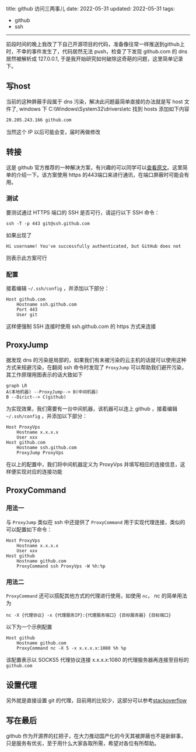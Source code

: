 title: github 访问三两事儿
date: 2022-05-31
updated: 2022-05-31
tags:
- github
- ssh
---

前段时间的晚上我改了下自己开源项目的代码，准备像往常一样推送到github上时，不幸的事件发生了，代码居然无法 push，检查了下发现 github.com 的 dns 居然被解析成 127.0.0.1, 于是我开始研究如何破除这奇葩的问题，这里简单记录下。

<!-- more -->

## 写host

当前的这种屏蔽手段属于 dns 污染，解决此问题最简单直接的办法就是写 host 文件了, windows 下 C:\Windows\System32\drivers\etc 找到 hosts 添加如下内容

```txt
20.205.243.166 github.com
```

当然这个 IP 以后可能会变，届时再做修改

## 转接

这是 github 官方推荐的一种解决方案，有兴趣的可以同学可以[查看原文](https://docs.github.com/cn/authentication/troubleshooting-ssh/using-ssh-over-the-https-port)。这里简单的介绍一下。该方案使用 https 的443端口来进行通讯，在端口屏蔽时可能会有用。

### 测试

要测试通过 HTTPS 端口的 SSH 是否可行，请运行以下 SSH 命令：

```
ssh -T -p 443 git@ssh.github.com
```

如果出现了

```
Hi username! You've successfully authenticated, but GitHub does not
```

则表示此方案可行

### 配置

接着编辑 `~/.ssh/config` ，并添加以下部分：

```ssh
Host github.com
    Hostname ssh.github.com
    Port 443
    User git
```

这样便强制 SSH 连接时使用 ssh.github.com 的 https 方式来连接

## ProxyJump

据发现 dns 的污染是局部的，如果我们有未被污染的云主机的话就可以使用这种方式来规避污染，在翻阅 ssh 命令时发现了 `ProxyJump` 可以帮助我们避开污染，其工作原理用图表示的话大致如下

```mermaid
graph LR
A(本地机器) --ProxyJump--> B(中间机器)
B --Dirict--> C(github)
```

为实现效果，我们需要有一台中间机器，该机器可以连上 github ，接着编辑 `~/.ssh/config` ，并添加以下部分：

```
Host ProxyVps
    Hostname x.x.x.x
    User xxx
Host github.com
    Hostname ssh.github.com
    ProxyJump ProxyVps
```

在以上的配置中，我们将中间机器定义为 ProxyVps 并填写相应的连接信息，这样便实现对应的连接功能

## ProxyCommand

### 用法一

与 `ProxyJump` 类似在 ssh 中还提供了 `ProxyCommand` 用于实现代理连接，类似的可以配置如下命令：

```
Host ProxyVps
    Hostname x.x.x.x
    User xxx
Host github
    Hostname github.com
    ProxyCommand ssh ProxyVps -W %h:%p
```

### 用法二

`ProxyCommand` 还可以搭配其他方式的代理进行使用，如使用 `nc`， nc 的简单用法为 

`nc -X {代理协议} -x {代理服务IP}:{代理服务端口} {目标服务器} {目标端口}`

以下为一个示例配置

```
Host github
    Hostname github.com
    ProxyCommand nc -X 5 -x x.x.x.x:1080 %h %p 
```

该配置表示以 SOCKS5 代理协议连接 x.x.x.x:1080 的代理服务器再连接至目标的 `github.com`

## 设置代理

另外就是直接设置 git 的代理，目前用的比较少，这部分可以参考[stackoverflow](https://stackoverflow.com/questions/783811/getting-git-to-work-with-a-proxy-server-fails-with-request-timed-out)

## 写在最后

github 作为开源界的扛把子，在大力推动国产化的今天其被屏蔽也不是新鲜事，只是服务有优劣，至于用什么大家各取所需，希望对各位有所帮助。